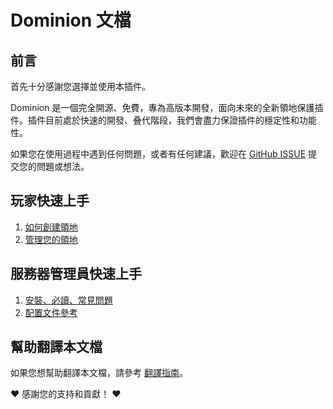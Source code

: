 # Dominion 文檔

## 前言

首先十分感謝您選擇並使用本插件。

Dominion 是一個完全開源、免費，專為高版本開發，面向未來的全新領地保護插件。插件目前處於快速的開發、叠代階段，我們會盡力保證插件的穩定性和功能性。

如果您在使用過程中遇到任何問題，或者有任何建議，歡迎在 [GitHub ISSUE](https://github.com/ColdeZhang/Dominion/issues)
提交您的問題或想法。

## 玩家快速上手

1. [如何創建領地](create-dominion.md)
2. [管理您的領地](manage-dominion/README.md)

## 服務器管理員快速上手

1. [安裝、必讀、常見問題](operator/README.md)
2. [配置文件參考](operator/config.md)

## 幫助翻譯本文檔

如果您想幫助翻譯本文檔，請參考 [翻譯指南](https://github.com/ColdeZhang/Dominion/blob/master/CONTRIBUTING.md#translating)。

❤ 感謝您的支持和貢獻！ ❤
